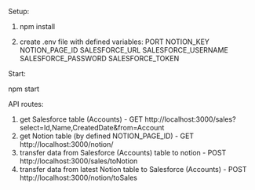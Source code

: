 Setup:

1) npm install

2) create .env file with defined variables:
PORT
NOTION_KEY
NOTION_PAGE_ID
SALESFORCE_URL
SALESFORCE_USERNAME
SALESFORCE_PASSWORD
SALESFORCE_TOKEN

Start:

npm start

API routes:

1) get Salesforce table (Accounts) - GET
http://localhost:3000/sales?select=Id,Name,CreatedDate&from=Account
2) get Notion table (by defined NOTION_PAGE_ID) - GET
http://localhost:3000/notion/
3) transfer data from Salesforce (Accounts) table to notion - POST
http://localhost:3000/sales/toNotion
4) transfer data from latest Notion table to Salesforce (Accounts) - POST
http://localhost:3000/notion/toSales